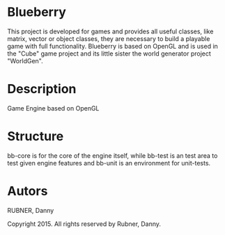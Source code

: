 Blueberry
============

This project is developed for games and provides all useful classes, like matrix, vector or object classes, they are necessary to build a playable game with full functionality. Blueberry is based on OpenGL and is used in the "Cube" game project and its little sister the world generator project "WorldGen".

Description
===========

Game Engine based on OpenGL

Structure
=========

bb-core is for the core of the engine itself, while bb-test is an test area to test given engine features and bb-unit is an environment for unit-tests.

Autors
======

RUBNER,		Danny

Copyright 2015. All rights reserved by Rubner, Danny.